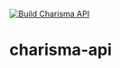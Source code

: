 [![Build Charisma API](https://github.com/rti-international-charisma/charisma-api/actions/workflows/test.yml/badge.svg?branch=master)](https://github.com/rti-international-charisma/charisma-api/actions/workflows/test.yml)


# charisma-api
